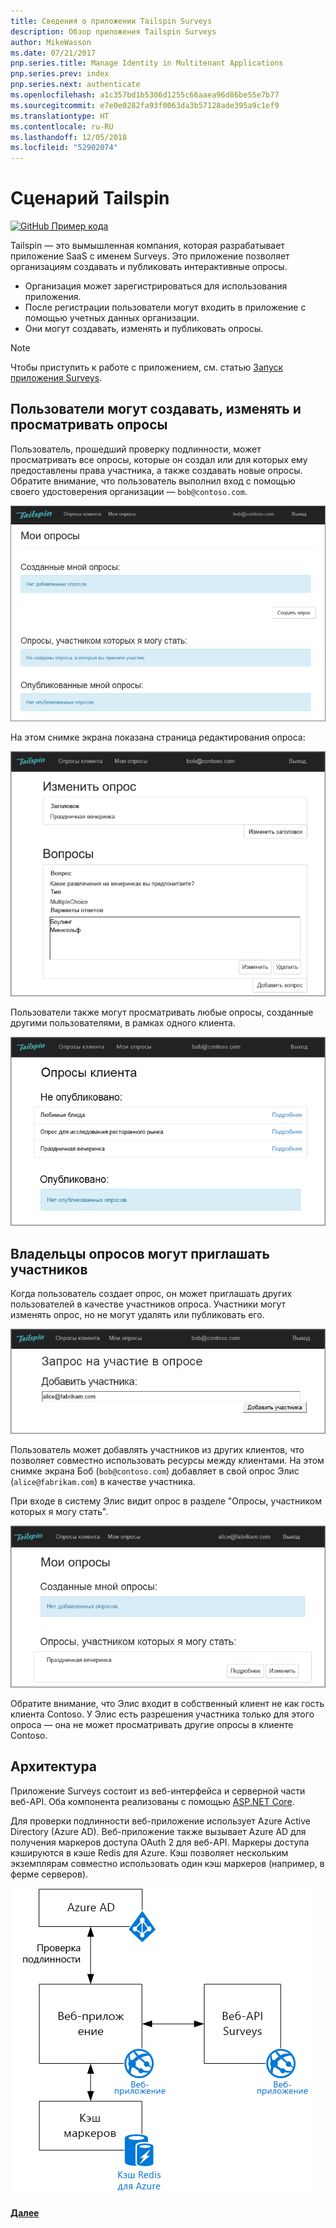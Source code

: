```yaml
---
title: Сведения о приложении Tailspin Surveys
description: Обзор приложения Tailspin Surveys
author: MikeWasson
ms.date: 07/21/2017
pnp.series.title: Manage Identity in Multitenant Applications
pnp.series.prev: index
pnp.series.next: authenticate
ms.openlocfilehash: a1c357bd1b5306d1255c66aaea96d86be55e7b77
ms.sourcegitcommit: e7e0e0282fa93f0063da3b57128ade395a9c1ef9
ms.translationtype: HT
ms.contentlocale: ru-RU
ms.lasthandoff: 12/05/2018
ms.locfileid: "52902074"
---
```

# <a name="the-tailspin-scenario"></a>Сценарий Tailspin

[![GitHub](../_images/github.png) Пример кода][sample application]

Tailspin — это вымышленная компания, которая разрабатывает приложение SaaS с именем Surveys. Это приложение позволяет организациям создавать и публиковать интерактивные опросы.

* Организация может зарегистрироваться для использования приложения.
* После регистрации пользователи могут входить в приложение с помощью учетных данных организации.
* Они могут создавать, изменять и публиковать опросы.

> [!NOTE]
> Чтобы приступить к работе с приложением, см. статью [Запуск приложения Surveys].
> 
> 

## <a name="users-can-create-edit-and-view-surveys"></a>Пользователи могут создавать, изменять и просматривать опросы
Пользователь, прошедший проверку подлинности, может просматривать все опросы, которые он создал или для которых ему предоставлены права участника, а также создавать новые опросы. Обратите внимание, что пользователь выполнил вход с помощью своего удостоверения организации — `bob@contoso.com`.

![Приложение Surveys](./images/surveys-screenshot.png)

На этом снимке экрана показана страница редактирования опроса:

![Изменение опроса](./images/edit-survey.png)

Пользователи также могут просматривать любые опросы, созданные другими пользователями, в рамках одного клиента.

![Опросы клиентов](./images/tenant-surveys.png)

## <a name="survey-owners-can-invite-contributors"></a>Владельцы опросов могут приглашать участников
Когда пользователь создает опрос, он может приглашать других пользователей в качестве участников опроса. Участники могут изменять опрос, но не могут удалять или публиковать его.  

![Добавление участника](./images/add-contributor.png)

Пользователь может добавлять участников из других клиентов, что позволяет совместно использовать ресурсы между клиентами. На этом снимке экрана Боб (`bob@contoso.com`) добавляет в свой опрос Элис (`alice@fabrikam.com`) в качестве участника.

При входе в систему Элис видит опрос в разделе "Опросы, участником которых я могу стать".

![Участник опроса](./images/contributor.png)

Обратите внимание, что Элис входит в собственный клиент не как гость клиента Contoso. У Элис есть разрешения участника только для этого опроса &mdash; она не может просматривать другие опросы в клиенте Contoso.

## <a name="architecture"></a>Архитектура
Приложение Surveys состоит из веб-интерфейса и серверной части веб-API. Оба компонента реализованы с помощью [ASP.NET Core].

Для проверки подлинности веб-приложение использует Azure Active Directory (Azure AD). Веб-приложение также вызывает Azure AD для получения маркеров доступа OAuth 2 для веб-API. Маркеры доступа кэшируются в кэше Redis для Azure. Кэш позволяет нескольким экземплярам совместно использовать один кэш маркеров (например, в ферме серверов).

![Архитектура](./images/architecture.png)

[**Далее**][authentication]

<!-- Links -->

[authentication]: authenticate.md

[Запуск приложения Surveys]: ./run-the-app.md
[ASP.NET Core]: /aspnet/core
[sample application]: https://github.com/mspnp/multitenant-saas-guidance
